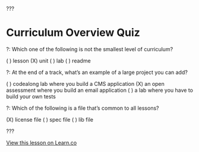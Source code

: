 ??? 

# Curriculum Overview Quiz

?: Which one of the following is not the smallest level of curriculum? 

( ) lesson
(X) unit
( ) lab
( ) readme

?: At the end of a track, what’s an example of a large project you can add? 

( ) codealong lab where you build a CMS application
(X) an open assessment where you build an email application 
( ) a lab where you have to build your own tests 

?: Which of the following is a file that’s common to all lessons? 

(X) license file
( ) spec file
( ) lib file

???

<a href='https://learn.co/lessons/quiz' data-visibility='hidden'>View this lesson on Learn.co</a>
